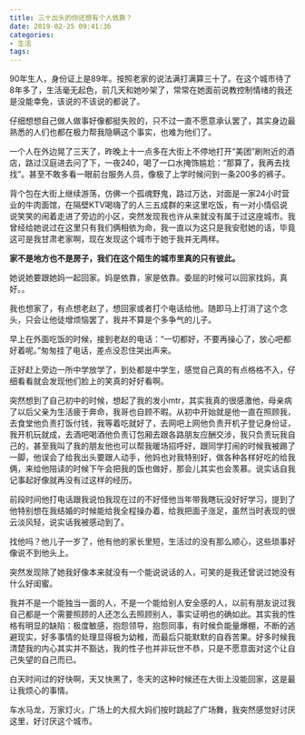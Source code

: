 ```yaml
---
title: 三十出头的你还想有个人依靠？
date: 2019-02-25 09:41:36
categories: 
- 生活
tags:
---
```

90年生人，身份证上是89年。按照老家的说法满打满算三十了。在这个城市待了8年多了，生活毫无起色，前几天和她吵架了，常常在她面前说教控制情绪的我还是没能幸免，该说的不该说的都说了。

仔细想想自己做人做事好像都挺失败的，只不过一直不愿意承认罢了，其实身边最熟悉的人们也都在极力帮我隐瞒这个事实，也难为他们了。

一个人在外边晃了三天了，昨晚上十一点多在大街上不停地打开“美团”刷附近的酒店，路过汉庭进去问了下，一夜240，喝了一口水掩饰尴尬：“那算了，我再去找找”。甚至不敢多看一眼前台服务人员，像极了上学时候问到一条200多的裤子。

背个包在大街上继续游荡，仿佛一个孤魂野鬼，路过万达，对面是一家24小时营业的牛肉面馆，在隔壁KTV喝嗨了的人三五成群的来这里吃饭，有一对小情侣说说笑笑的闹着走进了旁边的小区，突然发现我也许从来就没有属于过这座城市。我曾经给她说过在这里只有我们俩相依为命，我一直以为这只是我安慰她的话，毕竟这可是我甘肃老家啊，现在发现这个城市于她于我并无两样。

**家不是地方也不是房子，我们在这个陌生的城市里真的只有彼此。**

她说她要跟她妈一起回家。妈是依靠，家是依靠。委屈的时候可以回家找妈，真好。。

我也想家了，有点想老赵了，想回家或者打个电话给他。随即马上打消了这个念头，只会让他徒增烦恼罢了，我并不算是个多争气的儿子。

早上在外面吃饭的时候，接到老赵的电话：“一切都好，不要再操心了，放心吧都好着呢。”匆匆挂了电话，差点没忍住哭出声来。

正好赶上旁边一所中学放学了，到处都是中学生，感觉自己真的有点格格不入，仔细看看就会发现他们脸上的笑真的好好看啊。

突然想到了自己初中的时候，想起了我的发小mtr，其实我真的很感激他，母亲病了以后父亲为生活疲于奔命，我哥也自顾不暇。从初中开始就是他一直在照顾我，去食堂他负责打饭付钱，我等着吃就好了，去网吧上网他负责开机子登记身份证，我开机玩就成，去酒吧喝酒他负责订包厢去跟各路朋友应酬交涉，我只负责玩我自己的，甚至我叫了我的朋友他也可以帮我暖场招呼好，跟同学打闹的时候我被踢了一脚，他误会了给我出头要跟人动手，他妈也对我特别好，做各种各样好吃的给我俩，来给他陪读的时候下午会把我的饭也做好，那会儿其实也会羡慕。说实话自我记事起好像就再没有过这样的经历。

前段时间他打电话跟我说怕我现在过的不好怪他当年带我瞎玩没好好学习，提到了他特别想在我结婚的时候能给我全程操办着，给我把面子涨足，虽然当时表现的很云淡风轻，说实话我被感动到了。

找他吗？他儿子一岁了，他有他的家长里短，生活过的没有那么顺心，这些琐事好像说不到他头上。

突然发现除了她我好像本来就没有一个能说说话的人，可笑的是我还曾说过她没有什么好闺蜜。

我并不是一个能独当一面的人，不是一个能给别人安全感的人，以前有朋友说过我自己都是一个需要照顾的人还怎么去照顾别人，事实证明也的确如此。其实我的性格有明显的缺陷：极度敏感，抱怨领导，抱怨同事，有时候负能量爆棚，不断的逃避现实，好多事情的处理显得极为幼稚，而最后只能默默的自吞苦果。好多时候我清楚我的内心其实并不豁达，我的性子也并非玩世不恭，只是不愿意面对这个让自己失望的自己而已。

白天时间过的好快啊，天又快黑了，冬天的这种时候还在大街上没能回家，这是最让我烦心的事情。

车水马龙，万家灯火，广场上的大叔大妈们按时跳起了广场舞，我突然感觉好讨厌这里，好讨厌这个城市。
